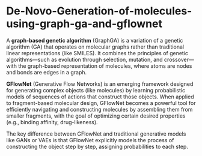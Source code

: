 # De-Novo-Generation-of-molecules-using-graph-ga-and-gflownet

A **graph-based genetic algorithm** (GraphGA) is a variation of a genetic algorithm (GA) that operates on molecular graphs rather than traditional linear representations (like SMILES). It combines the principles of genetic algorithms—such as evolution through selection, mutation, and crossover—with the graph-based representation of molecules, where atoms are nodes and bonds are edges in a graph. 

**GFlowNet** (Generative Flow Networks) is an emerging framework designed for generating complex objects (like molecules) by learning probabilistic models of sequences of actions that construct those objects. When applied to fragment-based molecular design, GFlowNet becomes a powerful tool for efficiently navigating and constructing molecules by assembling them from smaller fragments, with the goal of optimizing certain desired properties (e.g., binding affinity, drug-likeness).

The key difference between GFlowNet and traditional generative models like GANs or VAEs is that GFlowNet explicitly models the process of constructing the object step by step, assigning probabilities to each step.

